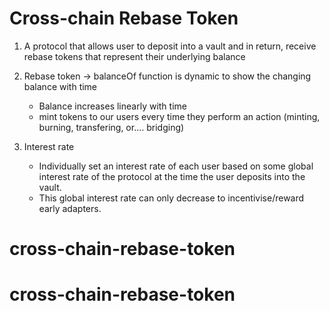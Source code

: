 # Cross-chain Rebase Token

1. A protocol that allows user to deposit into a vault and in return, receive rebase tokens that represent their underlying balance

2. Rebase token -> balanceOf function is dynamic to show the changing balance with time

   - Balance increases linearly with time
   - mint tokens to our users every time they perform an action (minting, burning, transfering, or.... bridging)

3. Interest rate
   - Individually set an interest rate of each user based on some global interest rate of the protocol at the time the user deposits into the vault.
   - This global interest rate can only decrease to incentivise/reward early adapters.
# cross-chain-rebase-token
# cross-chain-rebase-token
